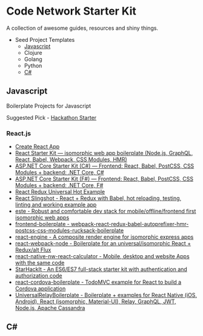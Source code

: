# Code Network Starter Kit
A collection of awesome guides, resources and shiny things.


* Seed Project Templates
  * [Javascript](#javascript)
  * Clojure
  * Golang
  * Python
  * [C#](#c#)


## Javascript
Boilerplate Projects for Javascript

Suggested Pick - [Hackathon Starter](https://github.com/sahat/hackathon-starter)

### React.js

* [Create React App](https://github.com/facebookincubator/create-react-app)
* [React Starter Kit — isomorphic web app boilerplate (Node.js, GraphQL, React, Babel, Webpack, CSS Modules, HMR)](https://github.com/kriasoft/react-starter-kit)
* [ASP.NET Core Starter Kit (C#) — Frontend: React, Babel, PostCSS, CSS Modules + backend: .NET Core, C#](https://github.com/kriasoft/aspnet-starter-kit)
* [ASP.NET Core Starter Kit (F#) — Frontend: React, Babel, PostCSS, CSS Modules + backend: .NET Core, F#](https://github.com/kriasoft/fsharp-starter-kit)
* [React Redux Universal Hot Example](https://github.com/erikras/react-redux-universal-hot-example)
* [React Slingshot - React + Redux with Babel, hot reloading, testing, linting and working example app](https://github.com/coryhouse/react-slingshot)
* [este - Robust and comfortable dev stack for mobile/offline/frontend first isomorphic web apps](https://github.com/steida/este)
* [frontend-boilerplate - webpack-react-redux-babel-autoprefixer-hmr-postcss-css-modules-rucksack-boilerplate](https://github.com/tj/frontend-boilerplate)
* [react-engine - A composite render engine for isomorphic express apps](https://github.com/paypal/react-engine)
* [react-webpack-node - Boilerplate for an universal/isomorphic React + Redux/alt Flux](https://github.com/choonkending/react-webpack-node)
* [react-native-nw-react-calculator - Mobile, desktop and website Apps with the same code](https://github.com/benoitvallon/react-native-nw-react-calculator)
* [StarHackIt - An ES6/ES7 full-stack starter kit with authentication and authorization code](https://github.com/FredericHeem/starhackit)
* [react-cordova-boilerplate - TodoMVC example for React to build a Cordova application](https://github.com/unimonkiez/react-cordova-boilerplate)
* [UniversalRelayBoilerplate - Boilerplate + examples for React Native (iOS, Android), React (isomorphic, Material-UI), Relay, GraphQL, JWT, Node.js, Apache Cassandra](https://github.com/codefoundries/UniversalRelayBoilerplate)


## C&#35;
